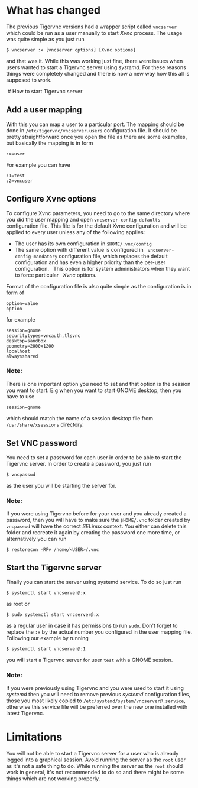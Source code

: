 # What has changed
The previous Tigervnc versions had a wrapper script called `vncserver` which 
could be run as a user manually to start *Xvnc* process. The usage was quite 
simple as you just run

```
$ vncserver :x [vncserver options] [Xvnc options]
```
and that was it. While this was working just fine, there were issues when users
wanted to start a Tigervnc server using *systemd*. For these reasons things were 
completely changed and there is now a new way how this all is supposed to work.

 # How to start Tigervnc server

## Add a user mapping
With this you can map a user to a particular port. The mapping should be done in 
`/etc/tigervnc/vncserver.users` configuration file. It should be pretty 
straightforward once you open the file as there are some examples, but basically
the mapping is in form

```
:x=user
```
For example you can have
```
:1=test
:2=vncuser
```

## Configure Xvnc options
To configure Xvnc parameters, you need to go to the same directory where you did
the user mapping and open `vncserver-config-defaults` configuration file. This 
file is for the default Xvnc configuration and will be applied to every user 
unless any of the following applies:

* The user has its own configuration in `$HOME/.vnc/config`
* The same option with different value is configured in 
  `vncserver-config-mandatory` configuration file, which replaces the default 
  configuration and has even a higher priority than the per-user configuration.
  This option is for system administrators when they want to force particular 
  *Xvnc* options.

Format of the configuration file is also quite simple as the configuration is
in form of

```
option=value
option
```
for example
```
session=gnome
securitytypes=vncauth,tlsvnc
desktop=sandbox
geometry=2000x1200
localhost
alwaysshared
```
### Note:
There is one important option you need to set and that option is the session you
want to start. E.g when you want to start GNOME desktop, then you have to use

```
session=gnome
```
which should match the name of a session desktop file from `/usr/share/xsessions`
directory.

## Set VNC password
You need to set a password for each user in order to be able to start the 
Tigervnc server. In order to create a password, you just run

```
$ vncpasswd
```
as the user you will be starting the server for. 
### Note:
If you were using Tigervnc before for your user and you already created a 
password, then you will have to make sure the `$HOME/.vnc` folder created by 
`vncpasswd` will have the correct *SELinux* context. You either can delete this 
folder and recreate it again by creating the password one more time, or 
alternatively you can run

```
$ restorecon -RFv /home/<USER>/.vnc
```

## Start the Tigervnc server
Finally you can start the server using systemd service. To do so just run
```
$ systemctl start vncserver@:x
```
as root or
```
$ sudo systemctl start vncserver@:x
```
as a regular user in case it has permissions to run `sudo`. Don't forget to 
replace the `:x` by the actual number you configured in the user mapping file. 
Following our example by running

```
$ systemctl start vncserver@:1
```
you will start a Tigervnc server for user `test` with a GNOME session.

### Note:
If you were previously using Tigervnc and you were used to start it using 
*systemd* then you will need to remove previous *systemd* configuration files,
those you most likely copied to `/etc/systemd/system/vncserver@.service`, 
otherwise this service file will be preferred over the new one installed with
latest Tigervnc.

# Limitations
You will not be able to start a Tigervnc server for a user who is already
logged into a graphical session. Avoid running the server as the `root` user as
it's not a safe thing to do. While running the server as the `root` should work 
in general, it's not recommended to do so and there might be some things which
are not working properly.
